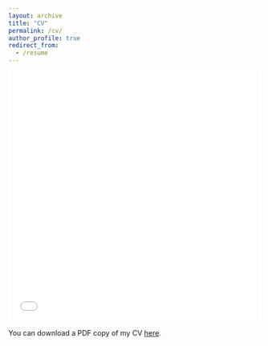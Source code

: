 ```yaml
---
layout: archive
title: "CV"
permalink: /cv/
author_profile: true
redirect_from:
  - /resume
---
```


<iframe src="/files/CV.pdf#toolbar=0" width="100%" height="500" frameborder="no" border="0" marginwidth="0" marginheight="0"></iframe>

You can download a PDF copy of my CV [here](/files/CV.pdf).

